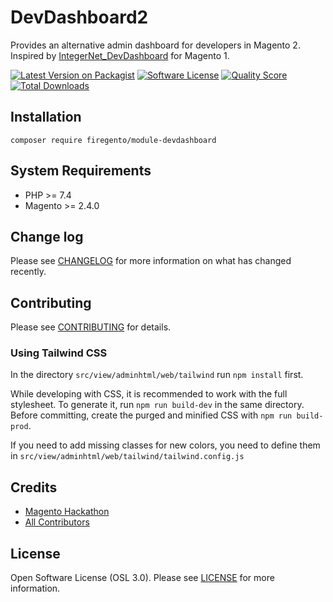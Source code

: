 # DevDashboard2

Provides an alternative admin dashboard for developers in Magento 2. Inspired by [IntegerNet_DevDashboard](https://github.com/integer-net/DevDashboard) for Magento 1.


[![Latest Version on Packagist][ico-version]][link-packagist]
[![Software License][ico-license]](LICENSE.md)<!--
[![Build Status][ico-travis]][link-travis]
[![Coverage Status][ico-scrutinizer]][link-scrutinizer]-->
[![Quality Score][ico-code-quality]][link-code-quality]
[![Total Downloads][ico-downloads]][link-downloads]

## Installation

    composer require firegento/module-devdashboard
    
## System Requirements

- PHP >= 7.4
- Magento >= 2.4.0

## Change log

Please see [CHANGELOG](CHANGELOG.md) for more information on what has changed recently.

## Contributing

Please see [CONTRIBUTING](CONTRIBUTING.md) for details.

### Using Tailwind CSS

In the directory `src/view/adminhtml/web/tailwind` run `npm install` first.

While developing with CSS, it is recommended to work with the full stylesheet. To generate it, run `npm run build-dev` in the same directory. Before committing, create the purged and minified CSS with `npm run build-prod`.

If you need to add missing classes for new colors, you need to define them in `src/view/adminhtml/web/tailwind/tailwind.config.js`

## Credits

- [Magento Hackathon][link-author]
- [All Contributors][link-contributors]

## License

Open Software License (OSL 3.0). Please see [LICENSE](LICENSE.txt) for more information.


[ico-version]: https://img.shields.io/packagist/v/magento-hackathon/DevDashboard2.svg?style=flat-square
[ico-license]: https://img.shields.io/badge/license-OSL-brightgreen.svg?style=flat-square
[ico-travis]: https://img.shields.io/travis/magento-hackathon/DevDashboard2/master.svg?style=flat-square
[ico-scrutinizer]: https://img.shields.io/scrutinizer/coverage/g/magento-hackathon/DevDashboard2.svg?style=flat-square
[ico-code-quality]: https://img.shields.io/scrutinizer/g/magento-hackathon/DevDashboard2.svg?style=flat-square
[ico-downloads]: https://img.shields.io/packagist/dt/magento-hackathon/DevDashboard2.svg?style=flat-square

[link-packagist]: https://packagist.org/packages/magento-hackathon/DevDashboard2
[link-travis]: https://travis-ci.org/magento-hackathon/DevDashboard2
[link-scrutinizer]: https://scrutinizer-ci.com/g/magento-hackathon/DevDashboard2/code-structure
[link-code-quality]: https://scrutinizer-ci.com/g/magento-hackathon/DevDashboard2
[link-downloads]: https://packagist.org/packages/magento-hackathon/DevDashboard2
[link-author]: https://github.com/magento-hackathon
[link-contributors]: ../../contributors
